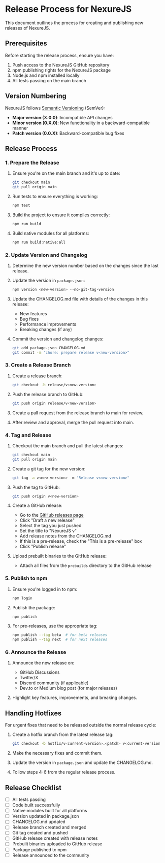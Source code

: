 # Release Process for NexureJS

This document outlines the process for creating and publishing new releases of NexureJS.

## Prerequisites

Before starting the release process, ensure you have:

1. Push access to the NexureJS GitHub repository
2. npm publishing rights for the NexureJS package
3. Node.js and npm installed locally
4. All tests passing on the main branch

## Version Numbering

NexureJS follows [Semantic Versioning](https://semver.org/) (SemVer):

- **Major version (X.0.0)**: Incompatible API changes
- **Minor version (0.X.0)**: New functionality in a backward-compatible manner
- **Patch version (0.0.X)**: Backward-compatible bug fixes

## Release Process

### 1. Prepare the Release

1. Ensure you're on the main branch and it's up to date:
   ```bash
   git checkout main
   git pull origin main
   ```

2. Run tests to ensure everything is working:
   ```bash
   npm test
   ```

3. Build the project to ensure it compiles correctly:
   ```bash
   npm run build
   ```

4. Build native modules for all platforms:
   ```bash
   npm run build:native:all
   ```

### 2. Update Version and Changelog

1. Determine the new version number based on the changes since the last release.

2. Update the version in `package.json`:
   ```bash
   npm version <new-version> --no-git-tag-version
   ```

3. Update the CHANGELOG.md file with details of the changes in this release:
   - New features
   - Bug fixes
   - Performance improvements
   - Breaking changes (if any)

4. Commit the version and changelog changes:
   ```bash
   git add package.json CHANGELOG.md
   git commit -m "chore: prepare release v<new-version>"
   ```

### 3. Create a Release Branch

1. Create a release branch:
   ```bash
   git checkout -b release/v<new-version>
   ```

2. Push the release branch to GitHub:
   ```bash
   git push origin release/v<new-version>
   ```

3. Create a pull request from the release branch to main for review.

4. After review and approval, merge the pull request into main.

### 4. Tag and Release

1. Checkout the main branch and pull the latest changes:
   ```bash
   git checkout main
   git pull origin main
   ```

2. Create a git tag for the new version:
   ```bash
   git tag -a v<new-version> -m "Release v<new-version>"
   ```

3. Push the tag to GitHub:
   ```bash
   git push origin v<new-version>
   ```

4. Create a GitHub release:
   - Go to the [GitHub releases page](https://github.com/nexurejs/nexurejs/releases)
   - Click "Draft a new release"
   - Select the tag you just pushed
   - Set the title to "NexureJS v<new-version>"
   - Add release notes from the CHANGELOG.md
   - If this is a pre-release, check the "This is a pre-release" box
   - Click "Publish release"

5. Upload prebuilt binaries to the GitHub release:
   - Attach all files from the `prebuilds` directory to the GitHub release

### 5. Publish to npm

1. Ensure you're logged in to npm:
   ```bash
   npm login
   ```

2. Publish the package:
   ```bash
   npm publish
   ```

3. For pre-releases, use the appropriate tag:
   ```bash
   npm publish --tag beta  # for beta releases
   npm publish --tag next  # for next releases
   ```

### 6. Announce the Release

1. Announce the new release on:
   - GitHub Discussions
   - Twitter/X
   - Discord community (if applicable)
   - Dev.to or Medium blog post (for major releases)

2. Highlight key features, improvements, and breaking changes.

## Handling Hotfixes

For urgent fixes that need to be released outside the normal release cycle:

1. Create a hotfix branch from the latest release tag:
   ```bash
   git checkout -b hotfix/v<current-version>.<patch> v<current-version>
   ```

2. Make the necessary fixes and commit them.

3. Update the version in `package.json` and update the CHANGELOG.md.

4. Follow steps 4-6 from the regular release process.

## Release Checklist

- [ ] All tests passing
- [ ] Code built successfully
- [ ] Native modules built for all platforms
- [ ] Version updated in package.json
- [ ] CHANGELOG.md updated
- [ ] Release branch created and merged
- [ ] Git tag created and pushed
- [ ] GitHub release created with release notes
- [ ] Prebuilt binaries uploaded to GitHub release
- [ ] Package published to npm
- [ ] Release announced to the community
